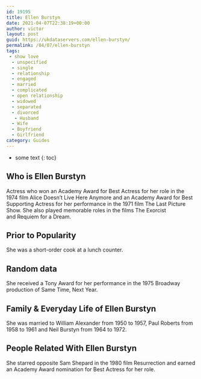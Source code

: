 ```yaml
---
id: 19195
title: Ellen Burstyn
date: 2021-04-07T22:38:19+00:00
author: victor
layout: post
guid: https://ukdataservers.com/ellen-burstyn/
permalink: /04/07/ellen-burstyn
tags:
 - show love
  - unspecified
  - single
  - relationship
  - engaged
  - married
  - complicated
  - open relationship
  - widowed
  - separated
  - divorced
   - Husband
  - Wife
  - Boyfriend
  - Girlfriend
category: Guides
---
```


* some text
{: toc}


## Who is Ellen Burstyn



Actress who won an Academy Award for Best Actress for her role in the 1974 film Alice Doesn&#8217;t Live Here Anymore and an Academy Award for Best Supporting Actress for her performance in the 1971 film The Last Picture Show. She also played memorable roles in the films The Exorcist and Requiem for a Dream.

                
                
                
## Prior to Popularity



She was a short-order cook at a lunch counter.

                
                
                
## Random data



She received a Tony Award for her performance in the 1975 Broadway production of Same Time, Next Year.

                
                
                
## Family & Everyday Life of Ellen Burstyn



She was married to William Alexander from 1950 to 1957, Paul Roberts from 1958 to 1961 and Neil Burstyn from 1964 to 1972.

                
                
                
## People Related With Ellen Burstyn



She starred opposite Sam Shepard in the 1980 film Resurrection and earned an Academy Award nomination for Best Actress for her role.

                
              
            
          
          
          